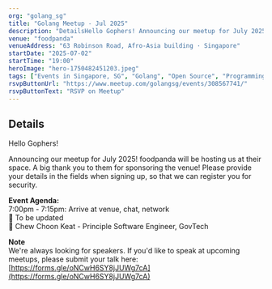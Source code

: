 ```yaml
---
org: "golang_sg"
title: "Golang Meetup - Jul 2025"
description: "DetailsHello Gophers! Announcing our meetup for July 2025! foodpanda will be hosting us at their space. A big thank you to them for sponsoring the venue! Please"
venue: "foodpanda"
venueAddress: "63 Robinson Road, Afro-Asia building · Singapore"
startDate: "2025-07-02"
startTime: "19:00"
heroImage: "hero-1750482451203.jpeg"
tags: ["Events in Singapore, SG", "Golang", "Open Source", "Programming Languages", "Software Development", "Web Technology"]
rsvpButtonUrl: "https://www.meetup.com/golangsg/events/308567741/"
rsvpButtonText: "RSVP on Meetup"
---
```


## Details

Hello Gophers!

Announcing our meetup for July 2025! foodpanda will be hosting us at their space. A big thank you to them for sponsoring the venue! Please provide your details in the fields when signing up, so that we can register you for security.

**Event Agenda:**  
7:00pm - 7:15pm: Arrive at venue, chat, network  
📢 To be updated  
🎤 Chew Choon Keat - Principle Software Engineer, GovTech

**Note**  
We're always looking for speakers. If you'd like to speak at upcoming meetups, please submit your talk here: [https://forms.gle/oNCwH6SY8jJUWg7cA](https://forms.gle/oNCwH6SY8jJUWg7cA)